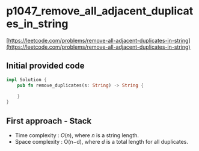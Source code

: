 # p1047_remove_all_adjacent_duplicates_in_string
[https://leetcode.com/problems/remove-all-adjacent-duplicates-in-string](https://leetcode.com/problems/remove-all-adjacent-duplicates-in-string)

## Initial provided code
```Rust
impl Solution {
    pub fn remove_duplicates(s: String) -> String {
        
    }
}
```

## First approach - Stack

- Time complexity : $O(n)$, where $n$ is a string length.
- Space complexity : O(n−d), where $d$ is a total length
for all duplicates.